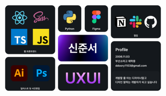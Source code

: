 <div align=center>
<br>
<!--
![header](https://capsule-render.vercel.app/api?type=waving&color=0:8E2DE2,100:4A00E0&height=300&section=header&text=ShinJoonseo&desc=Frontend%20Developer%20and%20Designer&fontSize=105&fontColor=ffffff&fontAlignY=40&descAlign=63&descAlignY=58&descSize=25&animation=fadeIn)-->



   <img src="https://github.com/SH1NJ00NSE0/SH1NJ00NSE0/blob/master/%EA%B9%83%ED%97%88%EB%B8%8C%EB%A6%AC%EB%93%9C%EB%AF%B8%EC%B0%90%EC%B0%90%EC%B5%9C%EC%A2%85.png?raw=true" width="1200">
   <!--<img src="https://raw.githubusercontent.com/baeian/baeian/96a204b1a7da20b41a086a837243f625b01f34e8/%EC%9E%90%EC%82%B0%2016.svg" width="700">-->
</div>


<!-- <br>
<br>
<br>
<br>
<br>
   <img src="https://raw.githubusercontent.com/baeian/baeian/70a76b47d844edf6efa0373ad63de7d070e29b2e/%EC%9E%90%EC%82%B0%2017.svg" height="350">
<br>
  <br>
  <br>
  <br>
  <a href="https://www.instagram.com/qodldks_/"><img src="https://raw.githubusercontent.com/baeian/baeian/b541ec71146e8dc2f04f9afe98670b8d986d191c/%EC%9E%90%EC%82%B0%2018.svg" height="150"></a>
<br>
  <br>
  <br>
<a href="https://velog.io/@baeian"><img src="https://raw.githubusercontent.com/baeian/baeian/b541ec71146e8dc2f04f9afe98670b8d986d191c/%EC%9E%90%EC%82%B0%2019.svg" height="150"></a> -->
<!--
<img src="https://img.shields.io/badge/HTML5-E34F26?style=for-the-badge&logo=html5&logoColor=white">
<img src="https://img.shields.io/badge/CSS3-1572B6?style=for-the-badge&logo=css3&logoColor=white">
<img src="https://img.shields.io/badge/JavaScript-323330?style=for-the-badge&logo=javascript&logoColor=F7DF1E">
<img src="https://img.shields.io/badge/React-20232A?style=for-the-badge&logo=react&logoColor=61DAFB">
<img src="https://img.shields.io/badge/Redux-593D88?style=for-the-badge&logo=redux&logoColor=white">
<img src="https://img.shields.io/badge/C-00599C?style=for-the-badge&logo=c&logoColor=white">
<img src="https://img.shields.io/badge/Python-FFD43B?style=for-the-badge&logo=python&logoColor=blue">
<img src="https://img.shields.io/badge/Arduino-00979D?style=for-the-badge&logo=Arduino&logoColor=white">  
<br>
<img src="https://img.shields.io/badge/Adobe%20Illustrator-FF9A00?style=for-the-badge&logo=adobe%20illustrator&logoColor=white">
<img src="https://img.shields.io/badge/Adobe%20Photoshop-31A8FF?style=for-the-badge&logo=Adobe%20Photoshop&logoColor=black">
<img src="https://img.shields.io/badge/Figma-F24E1E?style=for-the-badge&logo=figma&logoColor=white">
<img src="https://img.shields.io/badge/Font_Awesome-339AF0?style=for-the-badge&logo=fontawesome&logoColor=white">
-->
<br>
<br>
  
<!--[![](https://img.shields.io/badge/Instagram-E4405F?style=for-the-badge&logo=instagram&logoColor=white)](https://www.instagram.com/qodldks_/)-->
<!--[![](https://simpleicons.org/icons/velog.svg&logoColor=white)](https://www.instagram.com/qodldks_/)

[![trophy](https://github-profile-trophy.vercel.app/?username=baeian&theme=discord&margin-w=15&no-bg=true&no-frame=true)](https://github.com/ryo-ma/github-profile-trophy)-->


<!-- ![](profile-3d-contrib/profile-night-rainbow.svg) -->


<!--<img src="https://raw.githubusercontent.com/baeian/baeian/a06ea3efa024ed69b201e096c79f0fa3dcdb1a39/%EC%9E%90%EC%82%B0%202.svg">
</div>-->

<!--<img src="https://img.shields.io/badge/React_Native-20232A?style=for-the-badge&logo=react&logoColor=61DAFB">-->


